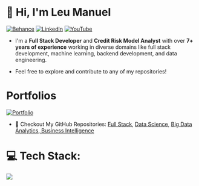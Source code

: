 # 👋 Hi, I'm Leu Manuel


[![Behance](https://img.shields.io/badge/Behance-1769ff?logo=behance&logoColor=white)](https://behance.net/leumanuel.vercel.app) [![LinkedIn](https://img.shields.io/badge/LinkedIn-%230077B5.svg?logo=linkedin&logoColor=white)](https://linkedin.com/in/https://www.linkedin.com/in/leu-manuel/) [![YouTube](https://img.shields.io/badge/YouTube-%23FF0000.svg?logo=YouTube&logoColor=white)](https://youtube.com/@https://www.youtube.com/@leua.manuel5180) 

- I'm a **Full Stack Developer** and **Credit Risk Model Analyst** with over **7+ years of experience** working in diverse domains like full stack development, machine learning, backend development, and data engineering.



- Feel free to explore and contribute to any of my repositories!

<!-- Image Map Generated by http://www.image-map.net/ -->
# Portfolios

[![Portfolio](https://github.com/Leupesquisa/Leupesquisa/blob/main/leumanuel_diagram.png)](https://github.com/Leupesquisa/FullStack-Development)

-  💼 Checkout My GitHub Repositories: [Full Stack](https://github.com/your-username/system-design), [Data Science](https://github.com/your-username/low-level-design), [Big Data Analytics](https://github.com/your-username/leetcode-solutions),[ Business Intelligence](https://github.com/your-username/behavioral-interviews)


# 💻 Tech Stack:
![](https://github-readme-stats.vercel.app/api/top-langs/?username=Leupesquisa&theme=dark&hide_border=false&include_all_commits=false&count_private=false&layout=compact)
